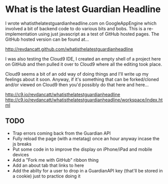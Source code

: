What is the latest Guardian Headline
====================================

I wrote whatisthelatestguardianheadline.com on GoogleAppEngine which involved a
bit of backend code to do various bits and bobs. This is a re-implementation
using just javascript as a test of GitHub hosted pages. The GitHub hosted
version can be found at...

http://revdancatt.github.com/whatisthelatestguardianheadline

I was also testing the Cloud9 IDE, I created an empty shell of a project here
on GitHub and then pulled it over to Cloud9 where all the editing took place.

Cloud9 seems a bit of an odd way of doing things and I'll write up my feelings
about it soon. Anyway, if it's something that can be forked/cloned and/or viewed
on Cloud9 then you'd possibly do that here and here...

http://c9.io/revdancatt/whatisthelatestguardianheadline
http://c9.io/revdancatt/whatisthelatestguardianheadline/workspace/index.html

TODO
----

* Trap errors coming back from the Guardian API
* Fully reload the page (with a metatag) once an hour anyway incase the js breaks
* Put some code in to improve the display on iPhone/iPad and mobile devices
* Add a "Fork me with GitHub" ribbon thing
* Add an about tab that links to here
* Add the abilty for a user to drop in a GuardianAPI key (that'll be stored in a cookie) just to practice doing it
